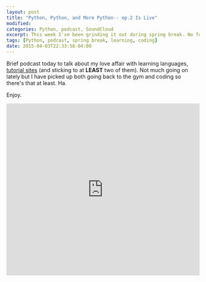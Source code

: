 ```yaml
---
layout: post
title: "Python, Python, and More Python-- ep.2 Is Live"
modified:
categories: Python, podcast, SoundCloud
excerpt: This week I've been grinding it out during spring break. No fun for me! Well, I find working fun.
tags: [Python, podcast, spring break, learning, coding]
date: 2015-04-03T22:33:58-04:00
---
```


Brief podcast today to talk about my love affair with learning languages, [tutorial sites](http://helloburgh.me/2015/04/01/finding-tutorial-sites-and-sticking-to-them/) (and sticking to at **LEAST** two of them). Not much going on lately but I have picked up both going back to the gym and coding so there's that at least. Ha.

Enjoy.

<iframe width="100%" height="450" scrolling="no" frameborder="no" src="https://w.soundcloud.com/player/?url=https%3A//api.soundcloud.com/tracks/199159883&amp;auto_play=false&amp;hide_related=false&amp;show_comments=true&amp;show_user=true&amp;show_reposts=false&amp;visual=true"></iframe>
